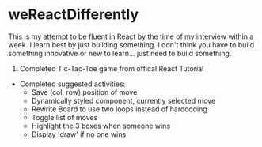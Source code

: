 # weReactDifferently
This is my attempt to be fluent in React by the time of my interview within a week. I learn best by just building something. I don't think you have to build something innovative or new to learn... just need to build something. 

1) Completed Tic-Tac-Toe game from offical React Tutorial
- Completed suggested activities:
  - Save (col, row) position of move
  - Dynamically styled component, currently selected move
  - Rewrite Board to use two loops instead of hardcoding
  - Toggle list of moves
  - Highlight the 3 boxes when someone wins
  - Display 'draw' if no one wins

